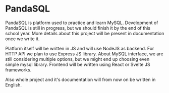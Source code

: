 # PandaSQL

PandaSQL is platform used to practice and learn MySQL. Development of PandaSQL is still in progress, but we should finish it by the end of this school year. More details about this project will be present in documentation once we write it.

Platform itself will be written in JS and will use NodeJS as backend. For HTTP API we plan to use Express JS library. About MySQL interface, we are still considering multiple options, but we might end up choosing even simple mysql library. Frontend will be written using React or Svelte JS frameworks.

Also whole project and it's documentation will from now on be written in English.
